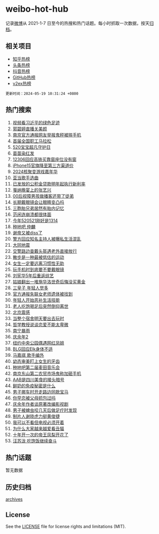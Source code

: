 # weibo-hot-hub

记录[微博](https://www.weibo.com)从 2021-1-7 日至今的热搜和热门话题。每小时抓取一次数据，按天[归档](archives)。

## 相关项目

- [知乎热榜](https://github.com/snaildev/zhihu-hot-hub)
- [头条热榜](https://github.com/snaildev/toutiao-hot-hub)
- [抖音热榜](https://github.com/snaildev/douyin-hot-hub)
- [GitHub热榜](https://github.com/snaildev/github-hot-hub)
- [v2ex热榜](https://github.com/snaildev/v2ex-hot-hub)


`更新时间：2024-05-19 10:31:24 +0800`

## 热门搜索

1. [视频看习近平的绿色足迹](https://m.weibo.cn/search?containerid=100103type%3D1%26t%3D10%26q%3D%23%E8%A7%86%E9%A2%91%E7%9C%8B%E4%B9%A0%E8%BF%91%E5%B9%B3%E7%9A%84%E7%BB%BF%E8%89%B2%E8%B6%B3%E8%BF%B9%23&stream_entry_id=51&isnewpage=1&extparam=seat%3D1%26dgr%3D0%26filter_type%3Drealtimehot%26stream_entry_id%3D51%26c_type%3D51%26pos%3D0%26cate%3D10103%26q%3D%2523%25E8%25A7%2586%25E9%25A2%2591%25E7%259C%258B%25E4%25B9%25A0%25E8%25BF%2591%25E5%25B9%25B3%25E7%259A%2584%25E7%25BB%25BF%25E8%2589%25B2%25E8%25B6%25B3%25E8%25BF%25B9%2523%26display_time%3D1716085883%26pre_seqid%3D171608588381202859559)
1. [郭碧婷直播关美颜](https://m.weibo.cn/search?containerid=100103type%3D1%26t%3D10%26q%3D%23%E9%83%AD%E7%A2%A7%E5%A9%B7%E7%9B%B4%E6%92%AD%E5%85%B3%E7%BE%8E%E9%A2%9C%23&stream_entry_id=31&isnewpage=1&extparam=seat%3D1%26dgr%3D0%26q%3D%2523%25E9%2583%25AD%25E7%25A2%25A7%25E5%25A9%25B7%25E7%259B%25B4%25E6%2592%25AD%25E5%2585%25B3%25E7%25BE%258E%25E9%25A2%259C%2523%26flag%3D2%26stream_entry_id%3D31%26filter_type%3Drealtimehot%26lcate%3D5001%26c_type%3D31%26cate%3D5001%26realpos%3D1%26pos%3D0%26band_rank%3D1%26display_time%3D1716085883%26pre_seqid%3D171608588381202859559)
1. [南京官方通报网友举报鬼秤被摔手机](https://m.weibo.cn/search?containerid=100103type%3D1%26t%3D10%26q%3D%23%E5%8D%97%E4%BA%AC%E5%AE%98%E6%96%B9%E9%80%9A%E6%8A%A5%E7%BD%91%E5%8F%8B%E4%B8%BE%E6%8A%A5%E9%AC%BC%E7%A7%A4%E8%A2%AB%E6%91%94%E6%89%8B%E6%9C%BA%23&stream_entry_id=31&isnewpage=1&extparam=seat%3D1%26dgr%3D0%26q%3D%2523%25E5%258D%2597%25E4%25BA%25AC%25E5%25AE%2598%25E6%2596%25B9%25E9%2580%259A%25E6%258A%25A5%25E7%25BD%2591%25E5%258F%258B%25E4%25B8%25BE%25E6%258A%25A5%25E9%25AC%25BC%25E7%25A7%25A4%25E8%25A2%25AB%25E6%2591%2594%25E6%2589%258B%25E6%259C%25BA%2523%26flag%3D1%26stream_entry_id%3D31%26filter_type%3Drealtimehot%26lcate%3D5001%26c_type%3D31%26cate%3D5001%26realpos%3D2%26pos%3D1%26band_rank%3D2%26display_time%3D1716085883%26pre_seqid%3D171608588381202859559)
1. [首届全国职工马拉松](https://m.weibo.cn/search?containerid=100103type%3D1%26t%3D10%26q%3D%23%E9%A6%96%E5%B1%8A%E5%85%A8%E5%9B%BD%E8%81%8C%E5%B7%A5%E9%A9%AC%E6%8B%89%E6%9D%BE%23&stream_entry_id=31&isnewpage=1&extparam=seat%3D1%26dgr%3D0%26q%3D%2523%25E9%25A6%2596%25E5%25B1%258A%25E5%2585%25A8%25E5%259B%25BD%25E8%2581%258C%25E5%25B7%25A5%25E9%25A9%25AC%25E6%258B%2589%25E6%259D%25BE%2523%26flag%3D0%26stream_entry_id%3D31%26filter_type%3Drealtimehot%26lcate%3D5001%26c_type%3D31%26cate%3D5001%26realpos%3D3%26pos%3D2%26band_rank%3D3%26display_time%3D1716085883%26pre_seqid%3D171608588381202859559)
1. [520宝宝超凡守护日](https://m.weibo.cn/search?containerid=100103type%3D1%26t%3D10%26q%3D%23520%E5%AE%9D%E5%AE%9D%E8%B6%85%E5%87%A1%E5%AE%88%E6%8A%A4%E6%97%A5%23&stream_entry_id=31&isnewpage=1&extparam=seat%3D1%26dgr%3D0%26adid%3D236828%26q%3D%2523520%25E5%25AE%259D%25E5%25AE%259D%25E8%25B6%2585%25E5%2587%25A1%25E5%25AE%2588%25E6%258A%25A4%25E6%2597%25A5%2523%26is_ad_pos%3D1%26stream_entry_id%3D31%26topic_ad%3D1%26filter_type%3Drealtimehot%26lcate%3D5001%26c_type%3D31%26cate%3D5001%26pos%3D3%26band_rank%3D4%26display_time%3D1716085883%26pre_seqid%3D171608588381202859559)
1. [苗苗染红发](https://m.weibo.cn/search?containerid=100103type%3D1%26t%3D10%26q%3D%23%E8%8B%97%E8%8B%97%E6%9F%93%E7%BA%A2%E5%8F%91%23&stream_entry_id=31&isnewpage=1&extparam=seat%3D1%26dgr%3D0%26q%3D%2523%25E8%258B%2597%25E8%258B%2597%25E6%259F%2593%25E7%25BA%25A2%25E5%258F%2591%2523%26flag%3D2%26stream_entry_id%3D31%26filter_type%3Drealtimehot%26lcate%3D5001%26c_type%3D31%26cate%3D5001%26realpos%3D4%26pos%3D4%26band_rank%3D4%26display_time%3D1716085883%26pre_seqid%3D171608588381202859559)
1. [12306回应高铁买靠窗座位没有窗](https://m.weibo.cn/search?containerid=100103type%3D1%26t%3D10%26q%3D%2312306%E5%9B%9E%E5%BA%94%E9%AB%98%E9%93%81%E4%B9%B0%E9%9D%A0%E7%AA%97%E5%BA%A7%E4%BD%8D%E6%B2%A1%E6%9C%89%E7%AA%97%23&stream_entry_id=31&isnewpage=1&extparam=seat%3D1%26dgr%3D0%26q%3D%252312306%25E5%259B%259E%25E5%25BA%2594%25E9%25AB%2598%25E9%2593%2581%25E4%25B9%25B0%25E9%259D%25A0%25E7%25AA%2597%25E5%25BA%25A7%25E4%25BD%258D%25E6%25B2%25A1%25E6%259C%2589%25E7%25AA%2597%2523%26flag%3D0%26stream_entry_id%3D31%26filter_type%3Drealtimehot%26lcate%3D5001%26c_type%3D31%26cate%3D5001%26realpos%3D5%26pos%3D5%26band_rank%3D5%26display_time%3D1716085883%26pre_seqid%3D171608588381202859559)
1. [iPhone15官旗降至第三方渠道价](https://m.weibo.cn/search?containerid=100103type%3D1%26t%3D10%26q%3D%23iPhone15%E5%AE%98%E6%97%97%E9%99%8D%E8%87%B3%E7%AC%AC%E4%B8%89%E6%96%B9%E6%B8%A0%E9%81%93%E4%BB%B7%23&stream_entry_id=31&isnewpage=1&extparam=seat%3D1%26dgr%3D0%26q%3D%2523iPhone15%25E5%25AE%2598%25E6%2597%2597%25E9%2599%258D%25E8%2587%25B3%25E7%25AC%25AC%25E4%25B8%2589%25E6%2596%25B9%25E6%25B8%25A0%25E9%2581%2593%25E4%25BB%25B7%2523%26flag%3D1%26stream_entry_id%3D31%26filter_type%3Drealtimehot%26lcate%3D5001%26c_type%3D31%26cate%3D5001%26realpos%3D6%26pos%3D6%26band_rank%3D6%26display_time%3D1716085883%26pre_seqid%3D171608588381202859559)
1. [2024核聚变游戏嘉年华](https://m.weibo.cn/search?containerid=100103type%3D1%26t%3D10%26q%3D%232024%E6%A0%B8%E8%81%9A%E5%8F%98%E6%B8%B8%E6%88%8F%E5%98%89%E5%B9%B4%E5%8D%8E%23&stream_entry_id=31&isnewpage=1&extparam=seat%3D1%26dgr%3D0%26adid%3D237095%26q%3D%25232024%25E6%25A0%25B8%25E8%2581%259A%25E5%258F%2598%25E6%25B8%25B8%25E6%2588%258F%25E5%2598%2589%25E5%25B9%25B4%25E5%258D%258E%2523%26is_ad_pos%3D1%26stream_entry_id%3D31%26filter_type%3Drealtimehot%26lcate%3D5001%26c_type%3D31%26cate%3D5001%26pos%3D7%26band_rank%3D7%26display_time%3D1716085883%26pre_seqid%3D171608588381202859559)
1. [亚当歌手选曲](https://m.weibo.cn/search?containerid=100103type%3D1%26t%3D10%26q%3D%23%E4%BA%9A%E5%BD%93%E6%AD%8C%E6%89%8B%E9%80%89%E6%9B%B2%23&stream_entry_id=31&isnewpage=1&extparam=seat%3D1%26dgr%3D0%26q%3D%2523%25E4%25BA%259A%25E5%25BD%2593%25E6%25AD%258C%25E6%2589%258B%25E9%2580%2589%25E6%259B%25B2%2523%26flag%3D0%26stream_entry_id%3D31%26filter_type%3Drealtimehot%26lcate%3D5001%26c_type%3D31%26cate%3D5001%26realpos%3D7%26pos%3D8%26band_rank%3D7%26display_time%3D1716085883%26pre_seqid%3D171608588381202859559)
1. [已发放的公积金贷款明年起执行新利率](https://m.weibo.cn/search?containerid=100103type%3D1%26t%3D10%26q%3D%23%E5%B7%B2%E5%8F%91%E6%94%BE%E7%9A%84%E5%85%AC%E7%A7%AF%E9%87%91%E8%B4%B7%E6%AC%BE%E6%98%8E%E5%B9%B4%E8%B5%B7%E6%89%A7%E8%A1%8C%E6%96%B0%E5%88%A9%E7%8E%87%23&stream_entry_id=31&isnewpage=1&extparam=seat%3D1%26dgr%3D0%26q%3D%2523%25E5%25B7%25B2%25E5%258F%2591%25E6%2594%25BE%25E7%259A%2584%25E5%2585%25AC%25E7%25A7%25AF%25E9%2587%2591%25E8%25B4%25B7%25E6%25AC%25BE%25E6%2598%258E%25E5%25B9%25B4%25E8%25B5%25B7%25E6%2589%25A7%25E8%25A1%258C%25E6%2596%25B0%25E5%2588%25A9%25E7%258E%2587%2523%26flag%3D1%26stream_entry_id%3D31%26filter_type%3Drealtimehot%26lcate%3D5001%26c_type%3D31%26cate%3D5001%26realpos%3D8%26pos%3D9%26band_rank%3D8%26display_time%3D1716085883%26pre_seqid%3D171608588381202859559)
1. [戛纳晚宴上的张艺兴](https://m.weibo.cn/search?containerid=100103type%3D1%26t%3D10%26q%3D%23%E6%88%9B%E7%BA%B3%E6%99%9A%E5%AE%B4%E4%B8%8A%E7%9A%84%E5%BC%A0%E8%89%BA%E5%85%B4%23&stream_entry_id=31&isnewpage=1&extparam=seat%3D1%26dgr%3D0%26q%3D%2523%25E6%2588%259B%25E7%25BA%25B3%25E6%2599%259A%25E5%25AE%25B4%25E4%25B8%258A%25E7%259A%2584%25E5%25BC%25A0%25E8%2589%25BA%25E5%2585%25B4%2523%26flag%3D1%26stream_entry_id%3D31%26filter_type%3Drealtimehot%26lcate%3D5001%26c_type%3D31%26cate%3D5001%26realpos%3D9%26pos%3D10%26band_rank%3D9%26display_time%3D1716085883%26pre_seqid%3D171608588381202859559)
1. [00后视障男孩做播客还带了徒弟](https://m.weibo.cn/search?containerid=100103type%3D1%26t%3D10%26q%3D%2300%E5%90%8E%E8%A7%86%E9%9A%9C%E7%94%B7%E5%AD%A9%E5%81%9A%E6%92%AD%E5%AE%A2%E8%BF%98%E5%B8%A6%E4%BA%86%E5%BE%92%E5%BC%9F%23&stream_entry_id=31&isnewpage=1&extparam=seat%3D1%26dgr%3D0%26q%3D%252300%25E5%2590%258E%25E8%25A7%2586%25E9%259A%259C%25E7%2594%25B7%25E5%25AD%25A9%25E5%2581%259A%25E6%2592%25AD%25E5%25AE%25A2%25E8%25BF%2598%25E5%25B8%25A6%25E4%25BA%2586%25E5%25BE%2592%25E5%25BC%259F%2523%26flag%3D32768%26stream_entry_id%3D31%26filter_type%3Drealtimehot%26lcate%3D5001%26c_type%3D31%26cate%3D5001%26realpos%3D10%26pos%3D11%26band_rank%3D10%26display_time%3D1716085883%26pre_seqid%3D171608588381202859559)
1. [长期戴眼镜会让眼睛变凸吗](https://m.weibo.cn/search?containerid=100103type%3D1%26t%3D10%26q%3D%23%E9%95%BF%E6%9C%9F%E6%88%B4%E7%9C%BC%E9%95%9C%E4%BC%9A%E8%AE%A9%E7%9C%BC%E7%9D%9B%E5%8F%98%E5%87%B8%E5%90%97%23&stream_entry_id=31&isnewpage=1&extparam=seat%3D1%26dgr%3D0%26q%3D%2523%25E9%2595%25BF%25E6%259C%259F%25E6%2588%25B4%25E7%259C%25BC%25E9%2595%259C%25E4%25BC%259A%25E8%25AE%25A9%25E7%259C%25BC%25E7%259D%259B%25E5%258F%2598%25E5%2587%25B8%25E5%2590%2597%2523%26flag%3D0%26stream_entry_id%3D31%26filter_type%3Drealtimehot%26lcate%3D5001%26c_type%3D31%26cate%3D5001%26realpos%3D11%26pos%3D12%26band_rank%3D11%26display_time%3D1716085883%26pre_seqid%3D171608588381202859559)
1. [三胞胎兄弟居然有胎内记忆](https://m.weibo.cn/search?containerid=100103type%3D1%26t%3D10%26q%3D%23%E4%B8%89%E8%83%9E%E8%83%8E%E5%85%84%E5%BC%9F%E5%B1%85%E7%84%B6%E6%9C%89%E8%83%8E%E5%86%85%E8%AE%B0%E5%BF%86%23&stream_entry_id=31&isnewpage=1&extparam=seat%3D1%26dgr%3D0%26q%3D%2523%25E4%25B8%2589%25E8%2583%259E%25E8%2583%258E%25E5%2585%2584%25E5%25BC%259F%25E5%25B1%2585%25E7%2584%25B6%25E6%259C%2589%25E8%2583%258E%25E5%2586%2585%25E8%25AE%25B0%25E5%25BF%2586%2523%26flag%3D2%26stream_entry_id%3D31%26filter_type%3Drealtimehot%26lcate%3D5001%26c_type%3D31%26cate%3D5001%26realpos%3D12%26pos%3D13%26band_rank%3D12%26display_time%3D1716085883%26pre_seqid%3D171608588381202859559)
1. [范闲连崩溃都很体面](https://m.weibo.cn/search?containerid=100103type%3D1%26t%3D10%26q%3D%23%E8%8C%83%E9%97%B2%E8%BF%9E%E5%B4%A9%E6%BA%83%E9%83%BD%E5%BE%88%E4%BD%93%E9%9D%A2%23&stream_entry_id=31&isnewpage=1&extparam=seat%3D1%26dgr%3D0%26q%3D%2523%25E8%258C%2583%25E9%2597%25B2%25E8%25BF%259E%25E5%25B4%25A9%25E6%25BA%2583%25E9%2583%25BD%25E5%25BE%2588%25E4%25BD%2593%25E9%259D%25A2%2523%26flag%3D1%26stream_entry_id%3D31%26filter_type%3Drealtimehot%26lcate%3D5001%26c_type%3D31%26cate%3D5001%26realpos%3D13%26pos%3D14%26band_rank%3D13%26display_time%3D1716085883%26pre_seqid%3D171608588381202859559)
1. [今年520521刚好是1314](https://m.weibo.cn/search?containerid=100103type%3D1%26t%3D10%26q%3D%23%E4%BB%8A%E5%B9%B4520521%E5%88%9A%E5%A5%BD%E6%98%AF1314%23&stream_entry_id=31&isnewpage=1&extparam=seat%3D1%26dgr%3D0%26q%3D%2523%25E4%25BB%258A%25E5%25B9%25B4520521%25E5%2588%259A%25E5%25A5%25BD%25E6%2598%25AF1314%2523%26flag%3D0%26stream_entry_id%3D31%26filter_type%3Drealtimehot%26lcate%3D5001%26c_type%3D31%26cate%3D5001%26realpos%3D14%26pos%3D15%26band_rank%3D14%26display_time%3D1716085883%26pre_seqid%3D171608588381202859559)
1. [种地吧 仲麟](https://m.weibo.cn/search?containerid=100103type%3D1%26t%3D10%26q%3D%E7%A7%8D%E5%9C%B0%E5%90%A7+%E4%BB%B2%E9%BA%9F&stream_entry_id=31&isnewpage=1&extparam=seat%3D1%26dgr%3D0%26q%3D%25E7%25A7%258D%25E5%259C%25B0%25E5%2590%25A7%2520%25E4%25BB%25B2%25E9%25BA%259F%26flag%3D1%26stream_entry_id%3D31%26filter_type%3Drealtimehot%26lcate%3D5001%26c_type%3D31%26cate%3D5001%26realpos%3D15%26pos%3D16%26band_rank%3D15%26display_time%3D1716085883%26pre_seqid%3D171608588381202859559)
1. [谢帝又被diss了](https://m.weibo.cn/search?containerid=100103type%3D1%26t%3D10%26q%3D%23%E8%B0%A2%E5%B8%9D%E5%8F%88%E8%A2%ABdiss%E4%BA%86%23&stream_entry_id=31&isnewpage=1&extparam=seat%3D1%26dgr%3D0%26q%3D%2523%25E8%25B0%25A2%25E5%25B8%259D%25E5%258F%2588%25E8%25A2%25ABdiss%25E4%25BA%2586%2523%26flag%3D1%26stream_entry_id%3D31%26filter_type%3Drealtimehot%26lcate%3D5001%26c_type%3D31%26cate%3D5001%26realpos%3D16%26pos%3D17%26band_rank%3D16%26display_time%3D1716085883%26pre_seqid%3D171608588381202859559)
1. [警方回应知名主持人被曝私生活混乱](https://m.weibo.cn/search?containerid=100103type%3D1%26t%3D10%26q%3D%23%E8%AD%A6%E6%96%B9%E5%9B%9E%E5%BA%94%E7%9F%A5%E5%90%8D%E4%B8%BB%E6%8C%81%E4%BA%BA%E8%A2%AB%E6%9B%9D%E7%A7%81%E7%94%9F%E6%B4%BB%E6%B7%B7%E4%B9%B1%23&stream_entry_id=31&isnewpage=1&extparam=seat%3D1%26dgr%3D0%26q%3D%2523%25E8%25AD%25A6%25E6%2596%25B9%25E5%259B%259E%25E5%25BA%2594%25E7%259F%25A5%25E5%2590%258D%25E4%25B8%25BB%25E6%258C%2581%25E4%25BA%25BA%25E8%25A2%25AB%25E6%259B%259D%25E7%25A7%2581%25E7%2594%259F%25E6%25B4%25BB%25E6%25B7%25B7%25E4%25B9%25B1%2523%26flag%3D2%26stream_entry_id%3D31%26filter_type%3Drealtimehot%26lcate%3D5001%26c_type%3D31%26cate%3D5001%26realpos%3D17%26pos%3D18%26band_rank%3D17%26display_time%3D1716085883%26pre_seqid%3D171608588381202859559)
1. [大同地震](https://m.weibo.cn/search?containerid=100103type%3D1%26t%3D10%26q%3D%E5%A4%A7%E5%90%8C%E5%9C%B0%E9%9C%87&stream_entry_id=31&isnewpage=1&extparam=seat%3D1%26dgr%3D0%26q%3D%25E5%25A4%25A7%25E5%2590%258C%25E5%259C%25B0%25E9%259C%2587%26flag%3D0%26stream_entry_id%3D31%26filter_type%3Drealtimehot%26lcate%3D5001%26c_type%3D31%26cate%3D5001%26realpos%3D18%26pos%3D19%26band_rank%3D18%26display_time%3D1716085883%26pre_seqid%3D171608588381202859559)
1. [交警路边查戴头盔遇老外直接放行](https://m.weibo.cn/search?containerid=100103type%3D1%26t%3D10%26q%3D%23%E4%BA%A4%E8%AD%A6%E8%B7%AF%E8%BE%B9%E6%9F%A5%E6%88%B4%E5%A4%B4%E7%9B%94%E9%81%87%E8%80%81%E5%A4%96%E7%9B%B4%E6%8E%A5%E6%94%BE%E8%A1%8C%23&stream_entry_id=31&isnewpage=1&extparam=seat%3D1%26dgr%3D0%26q%3D%2523%25E4%25BA%25A4%25E8%25AD%25A6%25E8%25B7%25AF%25E8%25BE%25B9%25E6%259F%25A5%25E6%2588%25B4%25E5%25A4%25B4%25E7%259B%2594%25E9%2581%2587%25E8%2580%2581%25E5%25A4%2596%25E7%259B%25B4%25E6%258E%25A5%25E6%2594%25BE%25E8%25A1%258C%2523%26flag%3D0%26stream_entry_id%3D31%26filter_type%3Drealtimehot%26lcate%3D5001%26c_type%3D31%26cate%3D5001%26realpos%3D19%26pos%3D20%26band_rank%3D19%26display_time%3D1716085883%26pre_seqid%3D171608588381202859559)
1. [散步是一种最被低估的运动](https://m.weibo.cn/search?containerid=100103type%3D1%26t%3D10%26q%3D%23%E6%95%A3%E6%AD%A5%E6%98%AF%E4%B8%80%E7%A7%8D%E6%9C%80%E8%A2%AB%E4%BD%8E%E4%BC%B0%E7%9A%84%E8%BF%90%E5%8A%A8%23&stream_entry_id=31&isnewpage=1&extparam=seat%3D1%26dgr%3D0%26q%3D%2523%25E6%2595%25A3%25E6%25AD%25A5%25E6%2598%25AF%25E4%25B8%2580%25E7%25A7%258D%25E6%259C%2580%25E8%25A2%25AB%25E4%25BD%258E%25E4%25BC%25B0%25E7%259A%2584%25E8%25BF%2590%25E5%258A%25A8%2523%26flag%3D0%26stream_entry_id%3D31%26filter_type%3Drealtimehot%26lcate%3D5001%26c_type%3D31%26cate%3D5001%26realpos%3D20%26pos%3D21%26band_rank%3D20%26display_time%3D1716085883%26pre_seqid%3D171608588381202859559)
1. [女生一定要远离习惯性无助](https://m.weibo.cn/search?containerid=100103type%3D1%26t%3D10%26q%3D%E5%A5%B3%E7%94%9F%E4%B8%80%E5%AE%9A%E8%A6%81%E8%BF%9C%E7%A6%BB%E4%B9%A0%E6%83%AF%E6%80%A7%E6%97%A0%E5%8A%A9&stream_entry_id=31&isnewpage=1&extparam=seat%3D1%26dgr%3D0%26q%3D%25E5%25A5%25B3%25E7%2594%259F%25E4%25B8%2580%25E5%25AE%259A%25E8%25A6%2581%25E8%25BF%259C%25E7%25A6%25BB%25E4%25B9%25A0%25E6%2583%25AF%25E6%2580%25A7%25E6%2597%25A0%25E5%258A%25A9%26flag%3D1%26stream_entry_id%3D31%26filter_type%3Drealtimehot%26lcate%3D5001%26c_type%3D31%26cate%3D5001%26realpos%3D21%26pos%3D22%26band_rank%3D21%26display_time%3D1716085883%26pre_seqid%3D171608588381202859559)
1. [玩手机时到底要不要戴眼镜](https://m.weibo.cn/search?containerid=100103type%3D1%26t%3D10%26q%3D%23%E7%8E%A9%E6%89%8B%E6%9C%BA%E6%97%B6%E5%88%B0%E5%BA%95%E8%A6%81%E4%B8%8D%E8%A6%81%E6%88%B4%E7%9C%BC%E9%95%9C%23&stream_entry_id=31&isnewpage=1&extparam=seat%3D1%26dgr%3D0%26q%3D%2523%25E7%258E%25A9%25E6%2589%258B%25E6%259C%25BA%25E6%2597%25B6%25E5%2588%25B0%25E5%25BA%2595%25E8%25A6%2581%25E4%25B8%258D%25E8%25A6%2581%25E6%2588%25B4%25E7%259C%25BC%25E9%2595%259C%2523%26flag%3D1%26stream_entry_id%3D31%26filter_type%3Drealtimehot%26lcate%3D5001%26c_type%3D31%26cate%3D5001%26realpos%3D22%26pos%3D23%26band_rank%3D22%26display_time%3D1716085883%26pre_seqid%3D171608588381202859559)
1. [刘宪华5年后重返综艺](https://m.weibo.cn/search?containerid=100103type%3D1%26t%3D10%26q%3D%23%E5%88%98%E5%AE%AA%E5%8D%8E5%E5%B9%B4%E5%90%8E%E9%87%8D%E8%BF%94%E7%BB%BC%E8%89%BA%23&stream_entry_id=31&isnewpage=1&extparam=seat%3D1%26dgr%3D0%26q%3D%2523%25E5%2588%2598%25E5%25AE%25AA%25E5%258D%258E5%25E5%25B9%25B4%25E5%2590%258E%25E9%2587%258D%25E8%25BF%2594%25E7%25BB%25BC%25E8%2589%25BA%2523%26flag%3D0%26stream_entry_id%3D31%26filter_type%3Drealtimehot%26lcate%3D5001%26c_type%3D31%26cate%3D5001%26realpos%3D23%26pos%3D24%26band_rank%3D23%26display_time%3D1716085883%26pre_seqid%3D171608588381202859559)
1. [姑娘翻出一堆施华洛世奇后悔没买黄金](https://m.weibo.cn/search?containerid=100103type%3D1%26t%3D10%26q%3D%23%E5%A7%91%E5%A8%98%E7%BF%BB%E5%87%BA%E4%B8%80%E5%A0%86%E6%96%BD%E5%8D%8E%E6%B4%9B%E4%B8%96%E5%A5%87%E5%90%8E%E6%82%94%E6%B2%A1%E4%B9%B0%E9%BB%84%E9%87%91%23&stream_entry_id=31&isnewpage=1&extparam=seat%3D1%26dgr%3D0%26q%3D%2523%25E5%25A7%2591%25E5%25A8%2598%25E7%25BF%25BB%25E5%2587%25BA%25E4%25B8%2580%25E5%25A0%2586%25E6%2596%25BD%25E5%258D%258E%25E6%25B4%259B%25E4%25B8%2596%25E5%25A5%2587%25E5%2590%258E%25E6%2582%2594%25E6%25B2%25A1%25E4%25B9%25B0%25E9%25BB%2584%25E9%2587%2591%2523%26flag%3D0%26stream_entry_id%3D31%26filter_type%3Drealtimehot%26lcate%3D5001%26c_type%3D31%26cate%3D5001%26realpos%3D24%26pos%3D25%26band_rank%3D24%26display_time%3D1716085883%26pre_seqid%3D171608588381202859559)
1. [三皇子 年轻人觉多](https://m.weibo.cn/search?containerid=100103type%3D1%26t%3D10%26q%3D%E4%B8%89%E7%9A%87%E5%AD%90+%E5%B9%B4%E8%BD%BB%E4%BA%BA%E8%A7%89%E5%A4%9A&stream_entry_id=31&isnewpage=1&extparam=seat%3D1%26dgr%3D0%26q%3D%25E4%25B8%2589%25E7%259A%2587%25E5%25AD%2590%2520%25E5%25B9%25B4%25E8%25BD%25BB%25E4%25BA%25BA%25E8%25A7%2589%25E5%25A4%259A%26flag%3D0%26stream_entry_id%3D31%26filter_type%3Drealtimehot%26lcate%3D5001%26c_type%3D31%26cate%3D5001%26realpos%3D25%26pos%3D26%26band_rank%3D25%26display_time%3D1716085883%26pre_seqid%3D171608588381202859559)
1. [官方通报失联女老师遗体被找到](https://m.weibo.cn/search?containerid=100103type%3D1%26t%3D10%26q%3D%23%E5%AE%98%E6%96%B9%E9%80%9A%E6%8A%A5%E5%A4%B1%E8%81%94%E5%A5%B3%E8%80%81%E5%B8%88%E9%81%97%E4%BD%93%E8%A2%AB%E6%89%BE%E5%88%B0%23&stream_entry_id=31&isnewpage=1&extparam=seat%3D1%26dgr%3D0%26q%3D%2523%25E5%25AE%2598%25E6%2596%25B9%25E9%2580%259A%25E6%258A%25A5%25E5%25A4%25B1%25E8%2581%2594%25E5%25A5%25B3%25E8%2580%2581%25E5%25B8%2588%25E9%2581%2597%25E4%25BD%2593%25E8%25A2%25AB%25E6%2589%25BE%25E5%2588%25B0%2523%26flag%3D0%26stream_entry_id%3D31%26filter_type%3Drealtimehot%26lcate%3D5001%26c_type%3D31%26cate%3D5001%26realpos%3D26%26pos%3D27%26band_rank%3D26%26display_time%3D1716085883%26pre_seqid%3D171608588381202859559)
1. [年轻人开始恶补生活技能](https://m.weibo.cn/search?containerid=100103type%3D1%26t%3D10%26q%3D%23%E5%B9%B4%E8%BD%BB%E4%BA%BA%E5%BC%80%E5%A7%8B%E6%81%B6%E8%A1%A5%E7%94%9F%E6%B4%BB%E6%8A%80%E8%83%BD%23&stream_entry_id=31&isnewpage=1&extparam=seat%3D1%26dgr%3D0%26q%3D%2523%25E5%25B9%25B4%25E8%25BD%25BB%25E4%25BA%25BA%25E5%25BC%2580%25E5%25A7%258B%25E6%2581%25B6%25E8%25A1%25A5%25E7%2594%259F%25E6%25B4%25BB%25E6%258A%2580%25E8%2583%25BD%2523%26flag%3D1%26stream_entry_id%3D31%26filter_type%3Drealtimehot%26lcate%3D5001%26c_type%3D31%26cate%3D5001%26realpos%3D27%26pos%3D28%26band_rank%3D27%26display_time%3D1716085883%26pre_seqid%3D171608588381202859559)
1. [老人吃饱喝足后突然倒仰离世](https://m.weibo.cn/search?containerid=100103type%3D1%26t%3D10%26q%3D%23%E8%80%81%E4%BA%BA%E5%90%83%E9%A5%B1%E5%96%9D%E8%B6%B3%E5%90%8E%E7%AA%81%E7%84%B6%E5%80%92%E4%BB%B0%E7%A6%BB%E4%B8%96%23&stream_entry_id=31&isnewpage=1&extparam=seat%3D1%26dgr%3D0%26q%3D%2523%25E8%2580%2581%25E4%25BA%25BA%25E5%2590%2583%25E9%25A5%25B1%25E5%2596%259D%25E8%25B6%25B3%25E5%2590%258E%25E7%25AA%2581%25E7%2584%25B6%25E5%2580%2592%25E4%25BB%25B0%25E7%25A6%25BB%25E4%25B8%2596%2523%26flag%3D1%26stream_entry_id%3D31%26filter_type%3Drealtimehot%26lcate%3D5001%26c_type%3D31%26cate%3D5001%26realpos%3D28%26pos%3D29%26band_rank%3D28%26display_time%3D1716085883%26pre_seqid%3D171608588381202859559)
1. [北京震感](https://m.weibo.cn/search?containerid=100103type%3D1%26t%3D10%26q%3D%E5%8C%97%E4%BA%AC%E9%9C%87%E6%84%9F&stream_entry_id=31&isnewpage=1&extparam=seat%3D1%26dgr%3D0%26q%3D%25E5%258C%2597%25E4%25BA%25AC%25E9%259C%2587%25E6%2584%259F%26flag%3D0%26stream_entry_id%3D31%26filter_type%3Drealtimehot%26lcate%3D5001%26c_type%3D31%26cate%3D5001%26realpos%3D29%26pos%3D30%26band_rank%3D29%26display_time%3D1716085883%26pre_seqid%3D171608588381202859559)
1. [当整个宿舍明天要出去玩时](https://m.weibo.cn/search?containerid=100103type%3D1%26t%3D10%26q%3D%23%E5%BD%93%E6%95%B4%E4%B8%AA%E5%AE%BF%E8%88%8D%E6%98%8E%E5%A4%A9%E8%A6%81%E5%87%BA%E5%8E%BB%E7%8E%A9%E6%97%B6%23&stream_entry_id=31&isnewpage=1&extparam=seat%3D1%26dgr%3D0%26q%3D%2523%25E5%25BD%2593%25E6%2595%25B4%25E4%25B8%25AA%25E5%25AE%25BF%25E8%2588%258D%25E6%2598%258E%25E5%25A4%25A9%25E8%25A6%2581%25E5%2587%25BA%25E5%258E%25BB%25E7%258E%25A9%25E6%2597%25B6%2523%26flag%3D0%26stream_entry_id%3D31%26filter_type%3Drealtimehot%26lcate%3D5001%26c_type%3D31%26cate%3D5001%26realpos%3D30%26pos%3D31%26band_rank%3D30%26display_time%3D1716085883%26pre_seqid%3D171608588381202859559)
1. [哲学教授说谈恋爱不能太卑微](https://m.weibo.cn/search?containerid=100103type%3D1%26t%3D10%26q%3D%23%E5%93%B2%E5%AD%A6%E6%95%99%E6%8E%88%E8%AF%B4%E8%B0%88%E6%81%8B%E7%88%B1%E4%B8%8D%E8%83%BD%E5%A4%AA%E5%8D%91%E5%BE%AE%23&stream_entry_id=31&isnewpage=1&extparam=seat%3D1%26dgr%3D0%26q%3D%2523%25E5%2593%25B2%25E5%25AD%25A6%25E6%2595%2599%25E6%258E%2588%25E8%25AF%25B4%25E8%25B0%2588%25E6%2581%258B%25E7%2588%25B1%25E4%25B8%258D%25E8%2583%25BD%25E5%25A4%25AA%25E5%258D%2591%25E5%25BE%25AE%2523%26flag%3D1%26stream_entry_id%3D31%26filter_type%3Drealtimehot%26lcate%3D5001%26c_type%3D31%26cate%3D5001%26realpos%3D31%26pos%3D32%26band_rank%3D31%26display_time%3D1716085883%26pre_seqid%3D171608588381202859559)
1. [南宁暴雨](https://m.weibo.cn/search?containerid=100103type%3D1%26t%3D10%26q%3D%E5%8D%97%E5%AE%81%E6%9A%B4%E9%9B%A8&stream_entry_id=31&isnewpage=1&extparam=seat%3D1%26dgr%3D0%26q%3D%25E5%258D%2597%25E5%25AE%2581%25E6%259A%25B4%25E9%259B%25A8%26flag%3D1%26stream_entry_id%3D31%26filter_type%3Drealtimehot%26lcate%3D5001%26c_type%3D31%26cate%3D5001%26realpos%3D32%26pos%3D33%26band_rank%3D32%26display_time%3D1716085883%26pre_seqid%3D171608588381202859559)
1. [庆余年2](https://m.weibo.cn/search?containerid=100103type%3D1%26t%3D10%26q%3D%E5%BA%86%E4%BD%99%E5%B9%B42&stream_entry_id=31&isnewpage=1&extparam=seat%3D1%26dgr%3D0%26q%3D%25E5%25BA%2586%25E4%25BD%2599%25E5%25B9%25B42%26flag%3D1%26stream_entry_id%3D31%26filter_type%3Drealtimehot%26lcate%3D5001%26c_type%3D31%26cate%3D5001%26realpos%3D33%26pos%3D34%26band_rank%3D33%26display_time%3D1716085883%26pre_seqid%3D171608588381202859559)
1. [纽约中央公园偶遇网红凤姐](https://m.weibo.cn/search?containerid=100103type%3D1%26t%3D10%26q%3D%23%E7%BA%BD%E7%BA%A6%E4%B8%AD%E5%A4%AE%E5%85%AC%E5%9B%AD%E5%81%B6%E9%81%87%E7%BD%91%E7%BA%A2%E5%87%A4%E5%A7%90%23&stream_entry_id=31&isnewpage=1&extparam=seat%3D1%26dgr%3D0%26q%3D%2523%25E7%25BA%25BD%25E7%25BA%25A6%25E4%25B8%25AD%25E5%25A4%25AE%25E5%2585%25AC%25E5%259B%25AD%25E5%2581%25B6%25E9%2581%2587%25E7%25BD%2591%25E7%25BA%25A2%25E5%2587%25A4%25E5%25A7%2590%2523%26flag%3D0%26stream_entry_id%3D31%26filter_type%3Drealtimehot%26lcate%3D5001%26c_type%3D31%26cate%3D5001%26realpos%3D34%26pos%3D35%26band_rank%3D34%26display_time%3D1716085883%26pre_seqid%3D171608588381202859559)
1. [BLG回应Elk身体不适](https://m.weibo.cn/search?containerid=100103type%3D1%26t%3D10%26q%3DBLG%E5%9B%9E%E5%BA%94Elk%E8%BA%AB%E4%BD%93%E4%B8%8D%E9%80%82&stream_entry_id=31&isnewpage=1&extparam=seat%3D1%26dgr%3D0%26q%3DBLG%25E5%259B%259E%25E5%25BA%2594Elk%25E8%25BA%25AB%25E4%25BD%2593%25E4%25B8%258D%25E9%2580%2582%26flag%3D0%26stream_entry_id%3D31%26filter_type%3Drealtimehot%26lcate%3D5001%26c_type%3D31%26cate%3D5001%26realpos%3D35%26pos%3D36%26band_rank%3D35%26display_time%3D1716085883%26pre_seqid%3D171608588381202859559)
1. [马嘉祺 歌手编外](https://m.weibo.cn/search?containerid=100103type%3D1%26t%3D10%26q%3D%E9%A9%AC%E5%98%89%E7%A5%BA+%E6%AD%8C%E6%89%8B%E7%BC%96%E5%A4%96&stream_entry_id=31&isnewpage=1&extparam=seat%3D1%26dgr%3D0%26q%3D%25E9%25A9%25AC%25E5%2598%2589%25E7%25A5%25BA%2520%25E6%25AD%258C%25E6%2589%258B%25E7%25BC%2596%25E5%25A4%2596%26flag%3D0%26stream_entry_id%3D31%26filter_type%3Drealtimehot%26lcate%3D5001%26c_type%3D31%26cate%3D5001%26realpos%3D36%26pos%3D37%26band_rank%3D36%26display_time%3D1716085883%26pre_seqid%3D171608588381202859559)
1. [幼态审美盯上女生的牙齿](https://m.weibo.cn/search?containerid=100103type%3D1%26t%3D10%26q%3D%23%E5%B9%BC%E6%80%81%E5%AE%A1%E7%BE%8E%E7%9B%AF%E4%B8%8A%E5%A5%B3%E7%94%9F%E7%9A%84%E7%89%99%E9%BD%BF%23&stream_entry_id=31&isnewpage=1&extparam=seat%3D1%26dgr%3D0%26q%3D%2523%25E5%25B9%25BC%25E6%2580%2581%25E5%25AE%25A1%25E7%25BE%258E%25E7%259B%25AF%25E4%25B8%258A%25E5%25A5%25B3%25E7%2594%259F%25E7%259A%2584%25E7%2589%2599%25E9%25BD%25BF%2523%26flag%3D0%26stream_entry_id%3D31%26filter_type%3Drealtimehot%26lcate%3D5001%26c_type%3D31%26cate%3D5001%26realpos%3D37%26pos%3D38%26band_rank%3D37%26display_time%3D1716085883%26pre_seqid%3D171608588381202859559)
1. [种地吧第二届麦田音乐会](https://m.weibo.cn/search?containerid=100103type%3D1%26t%3D10%26q%3D%23%E7%A7%8D%E5%9C%B0%E5%90%A7%E7%AC%AC%E4%BA%8C%E5%B1%8A%E9%BA%A6%E7%94%B0%E9%9F%B3%E4%B9%90%E4%BC%9A%23&stream_entry_id=31&isnewpage=1&extparam=seat%3D1%26dgr%3D0%26q%3D%2523%25E7%25A7%258D%25E5%259C%25B0%25E5%2590%25A7%25E7%25AC%25AC%25E4%25BA%258C%25E5%25B1%258A%25E9%25BA%25A6%25E7%2594%25B0%25E9%259F%25B3%25E4%25B9%2590%25E4%25BC%259A%2523%26flag%3D0%26stream_entry_id%3D31%26filter_type%3Drealtimehot%26lcate%3D5001%26c_type%3D31%26cate%3D5001%26realpos%3D38%26pos%3D39%26band_rank%3D38%26display_time%3D1716085883%26pre_seqid%3D171608588381202859559)
1. [南京东山第二农贸市场鬼称加砸手机](https://m.weibo.cn/search?containerid=100103type%3D1%26t%3D10%26q%3D%23%E5%8D%97%E4%BA%AC%E4%B8%9C%E5%B1%B1%E7%AC%AC%E4%BA%8C%E5%86%9C%E8%B4%B8%E5%B8%82%E5%9C%BA%E9%AC%BC%E7%A7%B0%E5%8A%A0%E7%A0%B8%E6%89%8B%E6%9C%BA%23&stream_entry_id=31&isnewpage=1&extparam=seat%3D1%26dgr%3D0%26q%3D%2523%25E5%258D%2597%25E4%25BA%25AC%25E4%25B8%259C%25E5%25B1%25B1%25E7%25AC%25AC%25E4%25BA%258C%25E5%2586%259C%25E8%25B4%25B8%25E5%25B8%2582%25E5%259C%25BA%25E9%25AC%25BC%25E7%25A7%25B0%25E5%258A%25A0%25E7%25A0%25B8%25E6%2589%258B%25E6%259C%25BA%2523%26flag%3D1%26stream_entry_id%3D31%26filter_type%3Drealtimehot%26lcate%3D5001%26c_type%3D31%26cate%3D5001%26realpos%3D39%26pos%3D40%26band_rank%3D39%26display_time%3D1716085883%26pre_seqid%3D171608588381202859559)
1. [AAB是四川美食的接头暗号](https://m.weibo.cn/search?containerid=100103type%3D1%26t%3D10%26q%3D%23AAB%E6%98%AF%E5%9B%9B%E5%B7%9D%E7%BE%8E%E9%A3%9F%E7%9A%84%E6%8E%A5%E5%A4%B4%E6%9A%97%E5%8F%B7%23&stream_entry_id=31&isnewpage=1&extparam=seat%3D1%26dgr%3D0%26q%3D%2523AAB%25E6%2598%25AF%25E5%259B%259B%25E5%25B7%259D%25E7%25BE%258E%25E9%25A3%259F%25E7%259A%2584%25E6%258E%25A5%25E5%25A4%25B4%25E6%259A%2597%25E5%258F%25B7%2523%26flag%3D32768%26stream_entry_id%3D31%26filter_type%3Drealtimehot%26lcate%3D5001%26c_type%3D31%26cate%3D5001%26realpos%3D40%26pos%3D41%26band_rank%3D40%26display_time%3D1716085883%26pre_seqid%3D171608588381202859559)
1. [鲜奶的免疫秘密是什么](https://m.weibo.cn/search?containerid=100103type%3D1%26t%3D10%26q%3D%23%E9%B2%9C%E5%A5%B6%E7%9A%84%E5%85%8D%E7%96%AB%E7%A7%98%E5%AF%86%E6%98%AF%E4%BB%80%E4%B9%88%23&stream_entry_id=31&isnewpage=1&extparam=seat%3D1%26dgr%3D0%26q%3D%2523%25E9%25B2%259C%25E5%25A5%25B6%25E7%259A%2584%25E5%2585%258D%25E7%2596%25AB%25E7%25A7%2598%25E5%25AF%2586%25E6%2598%25AF%25E4%25BB%2580%25E4%25B9%2588%2523%26flag%3D0%26stream_entry_id%3D31%26filter_type%3Drealtimehot%26lcate%3D5001%26c_type%3D31%26cate%3D5001%26realpos%3D41%26pos%3D42%26band_rank%3D41%26display_time%3D1716085883%26pre_seqid%3D171608588381202859559)
1. [男子挪车时开走路边同款宝马](https://m.weibo.cn/search?containerid=100103type%3D1%26t%3D10%26q%3D%23%E7%94%B7%E5%AD%90%E6%8C%AA%E8%BD%A6%E6%97%B6%E5%BC%80%E8%B5%B0%E8%B7%AF%E8%BE%B9%E5%90%8C%E6%AC%BE%E5%AE%9D%E9%A9%AC%23&stream_entry_id=31&isnewpage=1&extparam=seat%3D1%26dgr%3D0%26q%3D%2523%25E7%2594%25B7%25E5%25AD%2590%25E6%258C%25AA%25E8%25BD%25A6%25E6%2597%25B6%25E5%25BC%2580%25E8%25B5%25B0%25E8%25B7%25AF%25E8%25BE%25B9%25E5%2590%258C%25E6%25AC%25BE%25E5%25AE%259D%25E9%25A9%25AC%2523%26flag%3D0%26stream_entry_id%3D31%26filter_type%3Drealtimehot%26lcate%3D5001%26c_type%3D31%26cate%3D5001%26realpos%3D42%26pos%3D43%26band_rank%3D42%26display_time%3D1716085883%26pre_seqid%3D171608588381202859559)
1. [你早恋被父母抓包过吗](https://m.weibo.cn/search?containerid=100103type%3D1%26t%3D10%26q%3D%23%E4%BD%A0%E6%97%A9%E6%81%8B%E8%A2%AB%E7%88%B6%E6%AF%8D%E6%8A%93%E5%8C%85%E8%BF%87%E5%90%97%23&stream_entry_id=31&isnewpage=1&extparam=seat%3D1%26dgr%3D0%26q%3D%2523%25E4%25BD%25A0%25E6%2597%25A9%25E6%2581%258B%25E8%25A2%25AB%25E7%2588%25B6%25E6%25AF%258D%25E6%258A%2593%25E5%258C%2585%25E8%25BF%2587%25E5%2590%2597%2523%26flag%3D1%26stream_entry_id%3D31%26filter_type%3Drealtimehot%26lcate%3D5001%26c_type%3D31%26cate%3D5001%26realpos%3D43%26pos%3D44%26band_rank%3D43%26display_time%3D1716085883%26pre_seqid%3D171608588381202859559)
1. [庆余年作者谈原著改编影视剧](https://m.weibo.cn/search?containerid=100103type%3D1%26t%3D10%26q%3D%23%E5%BA%86%E4%BD%99%E5%B9%B4%E4%BD%9C%E8%80%85%E8%B0%88%E5%8E%9F%E8%91%97%E6%94%B9%E7%BC%96%E5%BD%B1%E8%A7%86%E5%89%A7%23&stream_entry_id=31&isnewpage=1&extparam=seat%3D1%26dgr%3D0%26q%3D%2523%25E5%25BA%2586%25E4%25BD%2599%25E5%25B9%25B4%25E4%25BD%259C%25E8%2580%2585%25E8%25B0%2588%25E5%258E%259F%25E8%2591%2597%25E6%2594%25B9%25E7%25BC%2596%25E5%25BD%25B1%25E8%25A7%2586%25E5%2589%25A7%2523%26flag%3D0%26stream_entry_id%3D31%26filter_type%3Drealtimehot%26lcate%3D5001%26c_type%3D31%26cate%3D5001%26realpos%3D44%26pos%3D45%26band_rank%3D44%26display_time%3D1716085883%26pre_seqid%3D171608588381202859559)
1. [男子被蜱虫咬几天后做足疗时发现](https://m.weibo.cn/search?containerid=100103type%3D1%26t%3D10%26q%3D%23%E7%94%B7%E5%AD%90%E8%A2%AB%E8%9C%B1%E8%99%AB%E5%92%AC%E5%87%A0%E5%A4%A9%E5%90%8E%E5%81%9A%E8%B6%B3%E7%96%97%E6%97%B6%E5%8F%91%E7%8E%B0%23&stream_entry_id=31&isnewpage=1&extparam=seat%3D1%26dgr%3D0%26q%3D%2523%25E7%2594%25B7%25E5%25AD%2590%25E8%25A2%25AB%25E8%259C%25B1%25E8%2599%25AB%25E5%2592%25AC%25E5%2587%25A0%25E5%25A4%25A9%25E5%2590%258E%25E5%2581%259A%25E8%25B6%25B3%25E7%2596%2597%25E6%2597%25B6%25E5%258F%2591%25E7%258E%25B0%2523%26flag%3D0%26stream_entry_id%3D31%26filter_type%3Drealtimehot%26lcate%3D5001%26c_type%3D31%26cate%3D5001%26realpos%3D45%26pos%3D46%26band_rank%3D45%26display_time%3D1716085883%26pre_seqid%3D171608588381202859559)
1. [制片人谢晓虎力挺黄俊捷](https://m.weibo.cn/search?containerid=100103type%3D1%26t%3D10%26q%3D%23%E5%88%B6%E7%89%87%E4%BA%BA%E8%B0%A2%E6%99%93%E8%99%8E%E5%8A%9B%E6%8C%BA%E9%BB%84%E4%BF%8A%E6%8D%B7%23&stream_entry_id=31&isnewpage=1&extparam=seat%3D1%26dgr%3D0%26q%3D%2523%25E5%2588%25B6%25E7%2589%2587%25E4%25BA%25BA%25E8%25B0%25A2%25E6%2599%2593%25E8%2599%258E%25E5%258A%259B%25E6%258C%25BA%25E9%25BB%2584%25E4%25BF%258A%25E6%258D%25B7%2523%26flag%3D1%26stream_entry_id%3D31%26filter_type%3Drealtimehot%26lcate%3D5001%26c_type%3D31%26cate%3D5001%26realpos%3D46%26pos%3D47%26band_rank%3D46%26display_time%3D1716085883%26pre_seqid%3D171608588381202859559)
1. [我可以不看但电视必须开着](https://m.weibo.cn/search?containerid=100103type%3D1%26t%3D10%26q%3D%23%E6%88%91%E5%8F%AF%E4%BB%A5%E4%B8%8D%E7%9C%8B%E4%BD%86%E7%94%B5%E8%A7%86%E5%BF%85%E9%A1%BB%E5%BC%80%E7%9D%80%23&stream_entry_id=31&isnewpage=1&extparam=seat%3D1%26dgr%3D0%26q%3D%2523%25E6%2588%2591%25E5%258F%25AF%25E4%25BB%25A5%25E4%25B8%258D%25E7%259C%258B%25E4%25BD%2586%25E7%2594%25B5%25E8%25A7%2586%25E5%25BF%2585%25E9%25A1%25BB%25E5%25BC%2580%25E7%259D%2580%2523%26flag%3D1%26stream_entry_id%3D31%26filter_type%3Drealtimehot%26lcate%3D5001%26c_type%3D31%26cate%3D5001%26realpos%3D47%26pos%3D48%26band_rank%3D47%26display_time%3D1716085883%26pre_seqid%3D171608588381202859559)
1. [为什么大家越来越爱看丑猫](https://m.weibo.cn/search?containerid=100103type%3D1%26t%3D10%26q%3D%23%E4%B8%BA%E4%BB%80%E4%B9%88%E5%A4%A7%E5%AE%B6%E8%B6%8A%E6%9D%A5%E8%B6%8A%E7%88%B1%E7%9C%8B%E4%B8%91%E7%8C%AB%23&stream_entry_id=31&isnewpage=1&extparam=seat%3D1%26dgr%3D0%26q%3D%2523%25E4%25B8%25BA%25E4%25BB%2580%25E4%25B9%2588%25E5%25A4%25A7%25E5%25AE%25B6%25E8%25B6%258A%25E6%259D%25A5%25E8%25B6%258A%25E7%2588%25B1%25E7%259C%258B%25E4%25B8%2591%25E7%258C%25AB%2523%26flag%3D0%26stream_entry_id%3D31%26filter_type%3Drealtimehot%26lcate%3D5001%26c_type%3D31%26cate%3D5001%26realpos%3D48%26pos%3D49%26band_rank%3D48%26display_time%3D1716085883%26pre_seqid%3D171608588381202859559)
1. [十年开一次的帝王凤梨开花了](https://m.weibo.cn/search?containerid=100103type%3D1%26t%3D10%26q%3D%23%E5%8D%81%E5%B9%B4%E5%BC%80%E4%B8%80%E6%AC%A1%E7%9A%84%E5%B8%9D%E7%8E%8B%E5%87%A4%E6%A2%A8%E5%BC%80%E8%8A%B1%E4%BA%86%23&stream_entry_id=31&isnewpage=1&extparam=seat%3D1%26dgr%3D0%26q%3D%2523%25E5%258D%2581%25E5%25B9%25B4%25E5%25BC%2580%25E4%25B8%2580%25E6%25AC%25A1%25E7%259A%2584%25E5%25B8%259D%25E7%258E%258B%25E5%2587%25A4%25E6%25A2%25A8%25E5%25BC%2580%25E8%258A%25B1%25E4%25BA%2586%2523%26flag%3D1%26stream_entry_id%3D31%26filter_type%3Drealtimehot%26lcate%3D5001%26c_type%3D31%26cate%3D5001%26realpos%3D49%26pos%3D50%26band_rank%3D49%26display_time%3D1716085883%26pre_seqid%3D171608588381202859559)
1. [汪苏泷 吃饱饭继续奋斗](https://m.weibo.cn/search?containerid=100103type%3D1%26t%3D10%26q%3D%E6%B1%AA%E8%8B%8F%E6%B3%B7+%E5%90%83%E9%A5%B1%E9%A5%AD%E7%BB%A7%E7%BB%AD%E5%A5%8B%E6%96%97&stream_entry_id=31&isnewpage=1&extparam=seat%3D1%26dgr%3D0%26q%3D%25E6%25B1%25AA%25E8%258B%258F%25E6%25B3%25B7%2520%25E5%2590%2583%25E9%25A5%25B1%25E9%25A5%25AD%25E7%25BB%25A7%25E7%25BB%25AD%25E5%25A5%258B%25E6%2596%2597%26flag%3D0%26stream_entry_id%3D31%26filter_type%3Drealtimehot%26lcate%3D5001%26c_type%3D31%26cate%3D5001%26realpos%3D50%26pos%3D51%26band_rank%3D50%26display_time%3D1716085883%26pre_seqid%3D171608588381202859559)

## 热门话题

暂无数据

## 历史归档

[archives](archives)

## License

See the [LICENSE](LICENSE) file for license rights and limitations (MIT).
